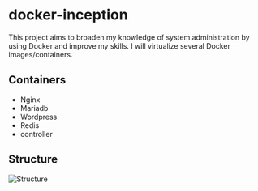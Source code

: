 # docker-inception
This project aims to broaden my knowledge of system administration by using Docker and improve my skills.
I will virtualize several Docker images/containers.

## Containers
 - Nginx
 - Mariadb
 - Wordpress
 - Redis
 - controller

## Structure
![Structure](https://user-images.githubusercontent.com/54292953/147146268-a616f39a-3f16-41f8-80c9-db5494c3dfe7.png)
